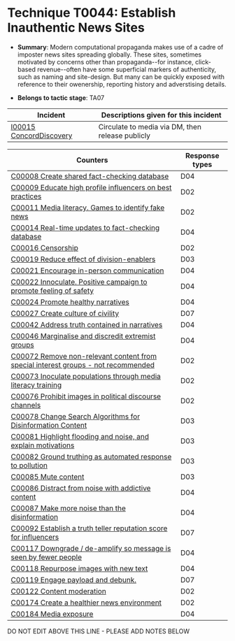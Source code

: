 # Technique T0044: Establish Inauthentic News Sites

* **Summary**: Modern computational propaganda makes use of a cadre of imposter news sites spreading globally. These sites, sometimes motivated by concerns other than propaganda--for instance, click-based revenue--often have some superficial markers of authenticity, such as naming and site-design. But many can be quickly exposed with reference to their owenership, reporting history and adverstising details.

* **Belongs to tactic stage**: TA07


| Incident | Descriptions given for this incident |
| -------- | -------------------- |
| [I00015 ConcordDiscovery](../generated_pages/incidents/I00015.md) | Circulate to media via DM, then release publicly |



| Counters | Response types |
| -------- | -------------- |
| [C00008 Create shared fact-checking database](../generated_pages/counters/C00008.md) | D04 |
| [C00009 Educate high profile influencers on best practices](../generated_pages/counters/C00009.md) | D02 |
| [C00011 Media literacy. Games to identify fake news](../generated_pages/counters/C00011.md) | D02 |
| [C00014 Real-time updates to fact-checking database](../generated_pages/counters/C00014.md) | D04 |
| [C00016 Censorship](../generated_pages/counters/C00016.md) | D02 |
| [C00019 Reduce effect of division-enablers](../generated_pages/counters/C00019.md) | D03 |
| [C00021 Encourage in-person communication](../generated_pages/counters/C00021.md) | D04 |
| [C00022 Innoculate. Positive campaign to promote feeling of safety](../generated_pages/counters/C00022.md) | D04 |
| [C00024 Promote healthy narratives](../generated_pages/counters/C00024.md) | D04 |
| [C00027 Create culture of civility](../generated_pages/counters/C00027.md) | D07 |
| [C00042 Address truth contained in narratives](../generated_pages/counters/C00042.md) | D04 |
| [C00046 Marginalise and discredit extremist groups](../generated_pages/counters/C00046.md) | D04 |
| [C00072 Remove non-relevant content from special interest groups - not recommended](../generated_pages/counters/C00072.md) | D02 |
| [C00073 Inoculate populations through media literacy training](../generated_pages/counters/C00073.md) | D02 |
| [C00076 Prohibit images in political discourse channels](../generated_pages/counters/C00076.md) | D02 |
| [C00078 Change Search Algorithms for Disinformation Content](../generated_pages/counters/C00078.md) | D03 |
| [C00081 Highlight flooding and noise, and explain motivations](../generated_pages/counters/C00081.md) | D03 |
| [C00082 Ground truthing as automated response to pollution](../generated_pages/counters/C00082.md) | D03 |
| [C00085 Mute content](../generated_pages/counters/C00085.md) | D03 |
| [C00086 Distract from noise with addictive content](../generated_pages/counters/C00086.md) | D04 |
| [C00087 Make more noise than the disinformation](../generated_pages/counters/C00087.md) | D04 |
| [C00092 Establish a truth teller reputation score for influencers](../generated_pages/counters/C00092.md) | D07 |
| [C00117 Downgrade / de-amplify so message is seen by fewer people](../generated_pages/counters/C00117.md) | D04 |
| [C00118 Repurpose images with new text](../generated_pages/counters/C00118.md) | D04 |
| [C00119 Engage payload and debunk.](../generated_pages/counters/C00119.md) | D07 |
| [C00122 Content moderation](../generated_pages/counters/C00122.md) | D02 |
| [C00174 Create a healthier news environment](../generated_pages/counters/C00174.md) | D02 |
| [C00184 Media exposure](../generated_pages/counters/C00184.md) | D04 |


DO NOT EDIT ABOVE THIS LINE - PLEASE ADD NOTES BELOW